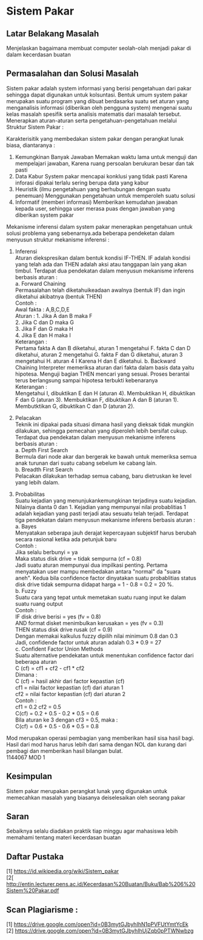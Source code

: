 # Sistem Pakar

## Latar Belakang Masalah
Menjelaskan bagaimana membuat computer seolah-olah menjadi pakar di dalam kecerdasan buatan

## Permasalahan dan Solusi Masalah
Sistem pakar adalah system informasi yang berisi pengetahuan dari pakar sehingga dapat digunakan untuk kolsuntasi. Bentuk umum system pakar merupakan suatu program yang dibuat berdasarka suatu set aturan yang menganalisis informasi (diberikan oleh pengguna system) mengenai suatu kelas masalah spesifik serta analisis matematis dari masalah tersebut. Menerapkan aturan-aturan serta pengetahuan-pengetahuan melalui Struktur Sistem Pakar :
 
Karakterisitik yang membedakan sistem pakar dengan perangkat lunak biasa, diantaranya :
1.	Kemungkinan Banyak Jawaban
Memakan waktu lama untuk menguji dan mempelajari jawaban, Karena ruang persoalan berukuran besar dan tak pasti
2.	Data Kabur
System pakar mencapai konklusi yang tidak pasti Karena inforasi dipakai terlalu sering berupa data yang kabur
3.	Heuristik (ilmu pengetahuan yang berhubungan dengan suatu penemuan)
Menggunakan pengetahuan untuk memperoleh suatu solusi
4.	Informatif (memberi informasi)
Memberikan kemudahan jawaban kepada user, sehingga user merasa puas dengan jawaban yang diberikan system pakar 
 

Mekanisme inferensi dalam system pakar menerapkan pengetahuan untuk solusi problema yang sebenarnya.ada beberapa pendeketan dalam menyusun struktur mekanisme inferensi :
1.	Inferensi <br>
Aturan diekspresikan dalam bentuk kondisi IF-THEN. IF adalah kondisi yang telah ada dan THEN adalah aksi atau tanggapan lain yang akan timbul. Terdapat dua pendekatan dalam menyusun mekanisme inferens berbasis aturan : <br>
a.	Forward Chaining <br> 
Permasalahan telah diketahuikeadaan awalnya (bentuk IF) dan ingin diketahui akibatnya (bentuk THEN) <br>
Contoh : <br>
Awal fakta		: A,B,C,D,E <br>
Aturan		: 1. Jika A dan B maka F <br>
			  2. Jika C dan D maka G <br>
			  3. Jika F dan G maka H <br>
			  4. Jika E dan H maka I <br>
Keterangan : <br>
Pertama fakta A dan B diketahui, aturan 1 mengetahui F. fakta C dan D diketahui, aturan 2 mengetahui G. fakta F dan G diketahui, aturan 3 mengetahui H. aturan 4 I Karena H dan E diketahui.
b.	Backward Chaining
Interpreter memeriksa aturan dari fakta dalam basis data yaitu hipotesa. Menguji bagian THEN mencari yang sesuai. Proses berantai terus berlangsung sampai hipotesa terbukti kebenaranya <br>
Keterangan : <br>
Mengetahui I, dibuktikan E dan H (aturan 4). Membuktikan H, dibuktikan F dan G (aturan 3). Membuktikan F, dibuktikan A dan B (aturan 1). Membutktikan G, dibuktikan C dan D (aturan 2). 

2.	Pelacakan <br>
Teknik ini dipakai pada situasi dimana hasil yang dieksak tidak mungkin dilakukan, sehingga pemecahan yang diperoleh lebih bersifat cukup. Terdapat dua pendekatan dalam menyusun mekanisme inferens berbasis aturan : <br>
a.	Depth First Search <br>
Bermula dari node akar dan bergerak ke bawah untuk memeriksa semua anak turunan dari suatu cabang sebelum ke cabang lain. <br>
b.	Breadth First Search <br>
Pelacakan dilakukan terhadap semua cabang, baru dietruskan ke level yang lebih dalam. <br>

3.	Probabilitas <br>
Suatu kejadian yang menunjukankemungkinan terjadinya suatu kejadian. Nilainya dianta 0 dan 1. Kejadian yang mempunyai nilai probablitias 1 adalah kejadian yang pasti terjadi atau sesuatu telah terjadi. Terdapat tiga pendekatan dalam menyusun mekanisme inferens berbasis aturan : <br>
a.	Bayes <br>
Menyatakan seberapa jauh derajat kepercayaan subjektif harus berubah secara rasional ketika ada petunjuk baru <br>
Contoh : <br>
Jika selalu berbunyi = ya <br>
Maka status disk drive = tidak sempurna (cf = 0.8) <br>
Jadi suatu aturan mempunyai dua impilkasi penting. Pertama menyatakan user mampu membedakan antara "normal" da "suara aneh". Kedua bila confidence factor dinyatakan suatu probablitias status disk drive tidak sempurna didapat harga = 1 - 0.8 = 0.2 = 20 %. <br>
b.	Fuzzy <br>
Suatu cara yang tepat untuk memetakan suatu ruang input ke dalam suatu ruang output <br>
Contoh : <br>
IF disk drive berisi = yes (fv = 0.8) <br>
AND format disket menimbulkan kerusakan = yes (fv = 0.3) <br>
THEN status disk drive rusak (cf = 0.9) <br>
Dengan memakai kalkulus fuzzy dipilih nilai minimum 0.8 dan 0.3 <br>
Jadi, confidende factor untuk aturan adalah 0.3 * 0.9 = 27 <br>
c.	Confident Factor Union Methods <br>
Suatu alternative pendekatan untuk menentukan confidence factor dari beberapa aturan <br>
C (cf) = cf1 + cf2 - cf1 * cf2 <br>
Dimana : <br>
C (cf) = hasil akhir dari factor kepastian (cf) <br>
cf1    = nilai factor kepastian (cf) dari aturan 1 <br>
cf2    = nilai factor kepastian (cf) dari aturan 2 <br>
Contoh : <br>
cf1 = 0.2		cf2 = 0.5 <br>
C(cf) = 0.2 + 0.5 - 0.2 * 0.5 = 0.6 <br>
Bila aturan ke 3 dengan cf3 = 0.5, maka : <br>
C(cf) = 0.6 + 0.5 - 0.6 * 0.5 = 0.8 <br>

Mod merupakan operasi pembagian yang memberikan hasil sisa hasil bagi. Hasil dari mod harus harus lebih dari sama dengan NOL dan kurang dari pembagi dan memberikan hasil bilangan bulat. <br>
1144067 MOD 1

## Kesimpulan  
Sistem pakar merupakan perangkat lunak yang digunakan untuk memecahkan masalah yang biasanya deiselesaikan oleh seorang pakar

## Saran 
Sebaiknya selalu diadakan praktik tiap minggu agar mahasiswa lebih memahami tentang materi kecerdasan buatan

## Daftar Pustaka
[1] https://id.wikipedia.org/wiki/Sistem_pakar <br>
[2[ http://entin.lecturer.pens.ac.id/Kecerdasan%20Buatan/Buku/Bab%206%20Sistem%20Pakar.pdf

## Scan Plagiarisme :
[1] https://drive.google.com/open?id=0B3mytGJbyhIhN1pPVFUtYmtYcEk <br>
[2] https://drive.google.com/open?id=0B3mytGJbyhIhUjZqb0pPTWNwbzg 
